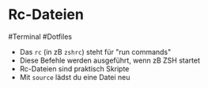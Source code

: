 # Rc-Dateien

#Terminal #Dotfiles

- Das `rc` (in zB `zshrc`) steht für "run commands"
- Diese Befehle werden ausgeführt, wenn zB ZSH startet
- Rc-Dateien sind praktisch Skripte
- Mit `source` lädst du eine Datei neu
